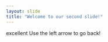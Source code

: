 ```yaml
---
layout: slide
title: "Welcome to our second slide!"
---
```

excellent
Use the left arrow to go back!
